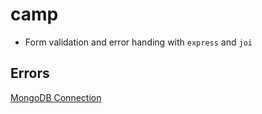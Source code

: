 # camp

- Form validation and error handing with `express` and `joi`

## Errors
[MongoDB Connection](https://stackoverflow.com/questions/46523321/mongoerror-connect-econnrefused-127-0-0-127017) 